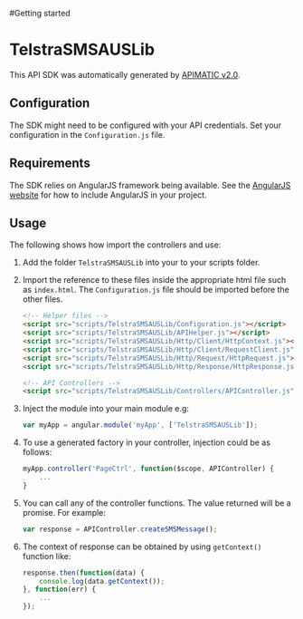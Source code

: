 #Getting started

# TelstraSMSAUSLib

This API SDK was automatically generated by [APIMATIC v2.0](https://apimatic.io).

## Configuration

The SDK might need to be configured with your API credentials. Set your configuration in the `Configuration.js` file.

## Requirements

The SDK relies on AngularJS framework being available. See the [AngularJS website](https://angularjs.org/) for how to include AngularJS in your project.

## Usage

The following shows how import the controllers and use:

1. Add the folder `TelstraSMSAUSLib` into your to your scripts folder.
2. Import the reference to these files inside the appropriate html file such as `index.html`. The `Configuration.js` file should be imported before the other files.

    ```html
    <!-- Helper files -->
    <script src="scripts/TelstraSMSAUSLib/Configuration.js"></script>
    <script src="scripts/TelstraSMSAUSLib/APIHelper.js"></script>
    <script src="scripts/TelstraSMSAUSLib/Http/Client/HttpContext.js"></script>
    <script src="scripts/TelstraSMSAUSLib/Http/Client/RequestClient.js"></script>
    <script src="scripts/TelstraSMSAUSLib/Http/Request/HttpRequest.js"></script>
    <script src="scripts/TelstraSMSAUSLib/Http/Response/HttpResponse.js"></script>

    <!-- API Controllers -->
    <script src="scripts/TelstraSMSAUSLib/Controllers/APIController.js"></script>


    ```

3. Inject the module into your main module e.g:

    ```js
    var myApp = angular.module('myApp', ['TelstraSMSAUSLib']);
    ```

4. To use a generated factory in your controller, injection could be as follows:

    ```js
    myApp.controller('PageCtrl', function($scope, APIController) {
        ...
    }
    ```

5. You can call any of the controller functions. The value returned will be a promise. For example:

    ```js
    var response = APIController.createSMSMessage();
    ```

6. The context of response can be obtained by using `getContext()` function like:

    ```js
    response.then(function(data) {
        console.log(data.getContext());
    }, function(err) {
        ...
    });
    ```



